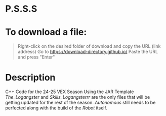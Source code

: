 # P.S.S.S

# To download a file:
> Right-click on the desired folder of download and copy the URL (link address)
> Go to https://download-directory.github.io/
> Paste the URL and press "Enter"

# Description
C++ Code for the 24-25 VEX Season Using the JAR Template
*The_Logangster*  and *Skills_Logangsterrr* are the only files that will be getting updated for the rest of the season.
*Autonomous* still needs to be perfected along with the build of the *Robot* itself.
